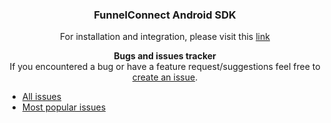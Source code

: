 <div align="center">


### FunnelConnect Android SDK

For installation and integration, please visit this [link](https://docs.teavaro.com/android/)

**Bugs and issues tracker**  
If you encountered a bug or have a feature request/suggestions feel free to [create an issue](https://github.com/Teavaro/FunnelConnect-Android-SDK-Tracker/issues/new).
</div>

* [All issues](https://github.com/Teavaro/FunnelConnect-Android-SDK-Tracker/issues)
* [Most popular issues](https://github.com/Teavaro/FunnelConnect-Android-SDK-Tracker/issues?q=is%3Aissue+is%3Aopen+sort%3Areactions-%2B1-desc)


